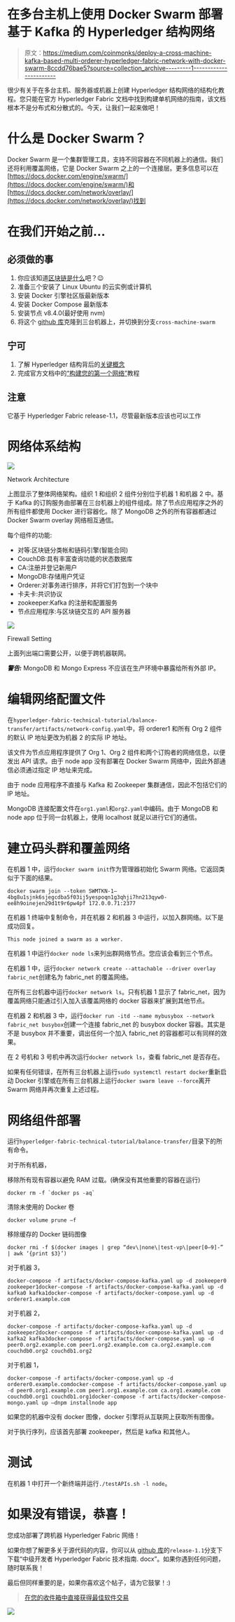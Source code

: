 # 在多台主机上使用 Docker Swarm 部署基于 Kafka 的 Hyperledger 结构网络

> 原文：<https://medium.com/coinmonks/deploy-a-cross-machine-kafka-based-multi-orderer-hyperledger-fabric-network-with-docker-swarm-8ccdd76bae5?source=collection_archive---------1----------------------->

很少有关于在多台主机、服务器或机器上创建 Hyperledger 结构网络的结构化教程。您只能在官方 Hyperledger Fabric 文档中找到构建单机网络的指南，该文档根本不是分布式和分散式的。今天，让我们一起来做吧！

# 什么是 Docker Swarm？

Docker Swarm 是一个集群管理工具，支持不同容器在不同机器上的通信。我们还将利用覆盖网络，它是 Docker Swarm 之上的一个连接层。更多信息可以在[https://docs.docker.com/engine/swarm/](https://docs.docker.com/engine/swarm/)和[https://docs.docker.com/network/overlay/](https://docs.docker.com/network/overlay/)找到

# 在我们开始之前…

## 必须做的事

1.  你应该知道[区块链是什么](https://www.youtube.com/watch?v=SSo_EIwHSd4)吧？😉
2.  准备三个安装了 Linux Ubuntu 的云实例或计算机
3.  安装 Docker 引擎社区版最新版本
4.  安装 Docker Compose 最新版本
5.  安装节点 v8.4.0(最好使用 nvm)
6.  将这个 [github 库](https://github.com/whchengaa/hyperledger-fabric-technical-tutorial)克隆到三台机器上，并切换到分支`cross-machine-swarm`

## 宁可

1.  了解 Hyperledger 结构背后的[关键概念](https://hyperledger-fabric.readthedocs.io/en/release-1.1/key_concepts.html)
2.  完成官方文档中的[“构建您的第一个网络”](https://hyperledger-fabric.readthedocs.io/en/release-1.1/build_network.html)教程

## 注意

它基于 Hyperledger Fabric release-1.1，尽管最新版本应该也可以工作

# 网络体系结构

![](img/5cc0286d6f101ecad299341a5d19b243.png)

Network Architecture

上图显示了整体网络架构。组织 1 和组织 2 组件分别位于机器 1 和机器 2 中。基于 Kafka 的订购服务由部署在三台机器上的组件组成。除了节点应用程序之外的所有组件都使用 Docker 进行容器化。除了 MongoDB 之外的所有容器都通过 Docker Swarm overlay 网络相互通信。

每个组件的功能:

*   对等:区块链分类帐和链码引擎(智能合同)
*   CouchDB:具有丰富查询功能的状态数据库
*   CA:注册并登记新用户
*   MongoDB:存储用户凭证
*   Orderer:对事务进行排序，并将它们打包到一个块中
*   卡夫卡:共识协议
*   zookeeper:Kafka 的注册和配置服务
*   节点应用程序:与区块链交互的 API 服务器

![](img/0cf94538d9a90660a3cb7e013a7b8bd1.png)

Firewall Setting

上面列出端口需要公开，以便于跨机器联网。

***警告:*** MongoDB 和 Mongo Express 不应该在生产环境中暴露给所有外部 IP。

# 编辑网络配置文件

在`hyperledger-fabric-technical-tutorial/balance-transfer/artifacts/network-config.yaml`中，将 orderer1 和所有 Org 2 组件的默认 IP 地址更改为机器 2 的实际 IP 地址。

该文件为节点应用程序提供了 Org 1、Org 2 组件和两个订购者的网络信息，以便发出 API 请求。由于 node app 没有部署在 Docker Swarm 网络中，因此外部通信必须通过指定 IP 地址来完成。

由于 node 应用程序不直接与 Kafka 和 Zookeeper 集群通信，因此不包括它们的 IP 地址。

MongoDB 连接配置文件在`org1.yaml`和`org2.yaml`中编码。由于 MongoDB 和 node app 位于同一台机器上，使用 localhost 就足以进行它们的通信。

# 建立码头群和覆盖网络

在机器 1 中，运行`docker swarm init`作为管理器初始化 Swarm 网络。它返回类似于下面的结果。

```
docker swarm join --token SWMTKN-1–4bg8u1sjnk6sjegcdba5f03ij5yespoqn1g3qhji7hn213qyw0-ee8h9oinejen29d1t9r6pw4pf 172.0.0.71:2377
```

在机器 1 终端中复制命令，并在机器 2 和机器 3 中运行，以加入群网络。以下是成功回复。

```
This node joined a swarm as a worker.
```

在机器 1 中运行`docker node ls`来列出群网络节点。您应该会看到三个节点。

在机器 1 中，运行`docker network create --attachable --driver overlay fabric_net`创建名为 fabric_net 的覆盖网络。

在所有三台机器中运行`docker network ls`。只有机器 1 显示了 fabric_net，因为覆盖网络只能通过引入加入该覆盖网络的 docker 容器来扩展到其他节点。

在机器 2 和机器 3 中，运行`docker run -itd --name mybusybox --network fabric_net busybox`创建一个连接 fabric_net 的 busybox docker 容器。其实是不是 busybox 并不重要，调出任何一个加入 fabric_net 的容器都可以有同样的效果。

在 2 号机和 3 号机中再次运行`docker network ls`，查看 fabric_net 是否存在。

如果有任何错误，在所有三台机器上运行`sudo systemctl restart docker`重新启动 Docker 引擎或在所有三台机器上运行`docker swarm leave --force`离开 Swarm 网络并再次重复上述过程。

# 网络组件部署

运行`hyperledger-fabric-technical-tutorial/balance-transfer/`目录下的所有命令。

对于所有机器，

移除所有现有容器以避免 RAM 过载。(确保没有其他重要的容器在运行)

```
docker rm -f `docker ps -aq`
```

清除未使用的 Docker 卷

```
docker volume prune –f
```

移除缓存的 Docker 链码图像

```
docker rmi -f $(docker images | grep “dev\|none\|test-vp\|peer[0–9]-” | awk ‘{print $3}’)
```

对于机器 3，

```
docker-compose -f artifacts/docker-compose-kafka.yaml up -d zookeeper0 zookeeper1docker-compose -f artifacts/docker-compose-kafka.yaml up -d kafka0 kafka1docker-compose -f artifacts/docker-compose.yaml up -d orderer1.example.com
```

对于机器 2，

```
docker-compose -f artifacts/docker-compose-kafka.yaml up -d zookeeper2docker-compose -f artifacts/docker-compose-kafka.yaml up -d kafka2 kafka3docker-compose -f artifacts/docker-compose.yaml up -d peer0.org2.example.com peer1.org2.example.com ca.org2.example.com couchdb0.org2 couchdb1.org2
```

对于机器 1，

```
docker-compose -f artifacts/docker-compose.yaml up -d orderer0.example.comdocker-compose -f artifacts/docker-compose.yaml up -d peer0.org1.example.com peer1.org1.example.com ca.org1.example.com couchdb0.org1 couchdb1.org1docker-compose -f artifacts/docker-compose-mongo.yaml up –dnpm installnode app
```

如果您的机器中没有 docker 图像，docker 引擎将从互联网上获取所有图像。

对于执行序列，应该首先部署 zookeeper，然后是 kafka 和其他人。

# 测试

在机器 1 中打开一个新终端并运行`./testAPIs.sh -l node`。

# 如果没有错误，恭喜！

您成功部署了跨机器 Hyperledger Fabric 网络！

如果你想了解更多关于源代码的内容，你可以从 [github 库](https://github.com/whchengaa/hyperledger-fabric-technical-tutorial)的`release-1.1`分支下下载“中级开发者 Hyperledger Fabric 技术指南. docx”。如果你遇到任何问题，随时联系我！

最后但同样重要的是，如果你喜欢这个帖子，请为它鼓掌！:)

> [在您的收件箱中直接获得最佳软件交易](https://coincodecap.com/?utm_source=coinmonks)

[![](img/7c0b3dfdcbfea594cc0ae7d4f9bf6fcb.png)](https://coincodecap.com/?utm_source=coinmonks)